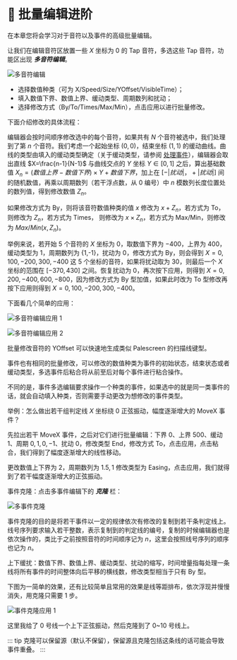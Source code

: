 # 🌟 批量编辑进阶

在本章您将会学习对于音符以及事件的高级批量编辑。

让我们在编辑音符区放置一些 $X$ 坐标为 0 的 Tap 音符，多选这些 Tap 音符，功能区出现 ***多音符编辑***。

![多音符编辑](/assets/imgs/contents/多音符编辑.avif)

- 选择数值种类（可为 X/Speed/Size/YOffset/VisibleTime）；
- 填入数值下界、数值上界、缓动类型、周期数列和扰动；
- 选择修改方式（By/To/Times/Max/Min），点击应用以进行批量修改。

下面介绍修改的具体流程：

编辑器会按时间顺序修改选中的每个音符，如果共有 $N$ 个音符被选中，我们处理到了第 $n$ 个音符。我们考虑一个起始坐标 $(0, 0)$，结束坐标 $(1, 1)$ 的缓动曲线。曲线的类型由填入的缓动类型确定（关于缓动类型，请参阅 [处理事件](../basis/charting/handle-events.md)），编辑器会取出直线 $X=\frac{n-1}{N-1}$ 与曲线交点的 $Y$ 坐标 $Y∈[0, 1]$ 之后，算出基础数值 $X_n=(数值上界 - 数值下界)\times Y+ 数值下界$，加上在 $[-|扰动|， +|扰动|]$ 间的随机数值，再乘以周期数列（若干浮点数，从 0 编号）中 $n$ 模数列长度位置处的数列值，得到修改数值 $Z_n$。

如果修改方式为 By，则将该音符数值种类的值 $x$ 修改为 $x+Z_n$，若方式为 To，则修改为 $Z_n$，若方式为 Times，
则修改为 $x\times Z_n$，若方式为 Max/Min，则修改为 $Max/Min(x, Z_n)$。

举例来说，若开始 5 个音符的 $X$ 坐标为 $0$，取数值下界为 $-400$，上界为 $400$，缓动类型为 1，周期数列为 {1,-1}，扰动为 0，修改方式为 By，则会得到 $X = {0, 100, -200, 300, -400}$ 这 5 个坐标的音符，如果将扰动取为 $30$，则最后一个 $X$ 坐标的范围在 $[-370,430]$ 之间。恢复扰动为 0，再次按下应用，则得到 $X = {0, 200, -400, 600, -800}$，因为修改方式为 By 型加值，如果此时改为 To 型修改再按下应用则得到 $X = {0, 100, -200, 300, -400}$。

下面看几个简单的应用：

![多音符编辑应用 1](/assets/imgs/contents/多音符编辑应用1.avif)

![多音符编辑应用 2](/assets/imgs/contents/多音符编辑应用2.avif)

批量修改音符的 YOffset 可以快速地生成类似 Palescreen 的扫描线键型。

事件也有相同的批量修改，可以修改的数值种类为事件的初始状态，结束状态或者缓动类型，多选事件后粘合将从前至后对每个事件进行粘合操作。

不同的是，事件多选编辑要求操作一个种类的事件，如果选中的就是同一类事件的话，就会自动填入种类，否则需要手动更改为想修改的事件类型。

举例：怎么做出若干组判定线 $X$ 坐标绕 0 正弦振动，幅度逐渐增大的 MoveX 事件？

先拉出若干 MoveX 事件，之后对它们进行批量编辑：下界 $0$、上界 $500$、缓动 1、周期 $0, 1, 0, -1$、扰动 $0$，修改类型 End，修改方式 To，点击应用，点击粘合，我们得到了幅度逐渐增大的线性移动。

更改数值上下界为 $2$，周期数列为 $1.5, 1$ 修改类型为 Easing，点击应用，我们就得到了若干幅度逐渐增大的正弦振动。

事件克隆：点击多事件编辑下的 ***克隆*** 栏：

![多事件克隆](/assets/imgs/contents/多事件克隆.avif)

事件克隆的目的是将若干事件以一定的规律依次有修改的复制到若干条判定线上。线号序列要求输入若干整数，表示复制到的判定线的编号，复制的时候编辑器也是依次操作的，类比于之前按照音符的时间顺序记为 $n$，这里会按照线号序列的顺序也记为 $n$。

上下缓扰：数值下界、数值上界、缓动类型、扰动的缩写，时间增量指每处理一条线将所有事件的时间整体向后平移的横线数，修改类型相当于只有 By 型。

下图为一简单的效果，还有比较简单且常用的效果是线等距排布，依次浮现并慢慢消失，用克隆只需要 1 步。

![事件克隆应用 1](/assets/imgs/contents/事件克隆应用1.avif)

这里我给了 0 号线一个上下正弦振动，然后克隆到了 0~10 号线上。

::: tip
克隆可以保留源（默认不保留），保留源且克隆包括这条线的话可能会导致事件重叠。
:::

